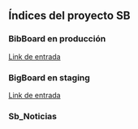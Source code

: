 ## Índices del proyecto SB


### BibBoard en producción 
[Link de entrada](http://167.86.120.98:4200/)

### BigBoard en staging
[Link de entrada](http://167.86.120.98:4201/)


### Sb_Noticias
